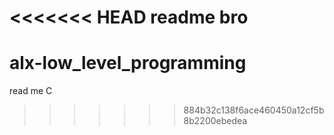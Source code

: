 <<<<<<< HEAD
readme bro
=======
# alx-low_level_programming
read me C
>>>>>>> 884b32c138f6ace460450a12cf5b8b2200ebedea
